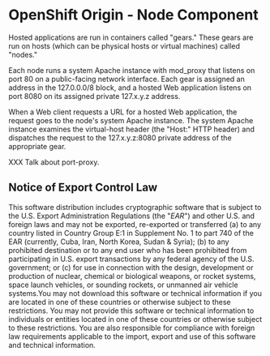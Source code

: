 OpenShift Origin - Node Component
=================================

Hosted applications are run in containers called "gears." These gears
are run on hosts (which can be physical hosts or virtual machines)
called "nodes."

Each node runs a system Apache instance with mod_proxy that listens on
port 80 on a public-facing network interface.  Each gear is assigned an
address in the 127.0.0.0/8 block, and a hosted Web application listens
on port 8080 on its assigned private 127.x.y.z address.

When a Web client requests a URL for a hosted Web application, the
request goes to the node's system Apache instance.  The system Apache
instance examines the virtual-host header (the "Host:" HTTP header) and
dispatches the request to the 127.x.y.z:8080 private address of the
appropriate gear.

XXX Talk about port-proxy.

Notice of Export Control Law
----------------------------

This software distribution includes cryptographic software that is subject to the U.S. Export Administration Regulations (the "*EAR*") and other U.S. and foreign laws and may not be exported, re-exported or transferred (a) to any country listed in Country Group E:1 in Supplement No. 1 to part 740 of the EAR (currently, Cuba, Iran, North Korea, Sudan & Syria); (b) to any prohibited destination or to any end user who has been prohibited from participating in U.S. export transactions by any federal agency of the U.S. government; or (c) for use in connection with the design, development or production of nuclear, chemical or biological weapons, or rocket systems, space launch vehicles, or sounding rockets, or unmanned air vehicle systems.You may not download this software or technical information if you are located in one of these countries or otherwise subject to these restrictions. You may not provide this software or technical information to individuals or entities located in one of these countries or otherwise subject to these restrictions. You are also responsible for compliance with foreign law requirements applicable to the import, export and use of this software and technical information.
